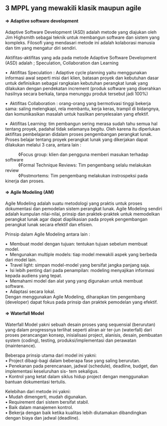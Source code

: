 <h2>3 MPPL yang mewakili klasik maupun agile</h2>
<h4>⇒ Adaptive software development</h4>
Adaptive Software Development (ASD) adalah metode yang diajukan oleh Jim Highsmith sebagai teknik untuk membangun software dan sistem yang kompleks. Filosofi yang mendasari metode ini adalah kolaborasi manusia dan tim yang mengatur diri sendiri.

Aktifitas-aktifitas yang ada pada metode Adaptive Software Development (ASD) adalah ; Speculation, Collaboration dan Learning

&bull;&ensp;Aktifitas Speculation : Adaptive cycle planning yaitu menggunakan informasi awal seperti misi dari klien, batasan proyek dan kebutuhan dasar untuk definisikan sebagai rangkaian kebutuhan perangkat lunak yang dilakukan dengan pendekatan increment (produk software yang diserahkan hasilnya secara berkala, tanpa menunggu produk tersebut jadi 100%)

&bull;&ensp;Aktifitas Collaboration : orang-orang yang bermotivasi tinggi bekerja sama: saling melengkapi, rela membantu, kerja keras, trampil di bidangnya, dan komunikasikan masalah untuk hasilkan penyelesaian yang efektif.

&bull;&ensp;Aktifitas Learning: tim pembangun sering merasa sudah tahu semua hal tentang proyek, padahal tidak selamanya begitu. Oleh karena itu diperlukan aktifitas pembelajaran didalam proses pengembangan perangkat lunak. Proses belajar tentang proyek perangkat lunak yang dikerjakan dapat dilakukan melalui 3 cara, antara lain :

&emsp;&emsp;&emsp;&loz;Focus group: klien dan pengguna memberi masukan terhadap software<br>
&emsp;&emsp;&emsp;&loz;Formal Technique Reviews: Tim pengembang selalu melakukan review<br>
&emsp;&emsp;&emsp;&loz;Postmortems: Tim pengembang melakukan instrospeksi pada kinerja dan proses.<br>


<h4>⇒ Agile Modeling (AM)</h4>
Agile Modeling adalah suatu metodologi yang praktis untuk proses dokumentasi dan pemodelan sistem perangkat lunak. Agile Modeling sendiri adalah kumpulan nilai-nilai, prinsip dan praktek-praktek untuk memodelkan perangkat lunak agar dapat diaplikasian pada proyek pengembangan perangkat lunak secara efektif dan efisien.

Prinsip dalam Agile Modeling antara lain :

&bull;&ensp;Membuat model dengan tujuan: tentukan tujuan sebelum membuat model.<br>
&bull;&ensp;Mengunakan multiple models: tiap model mewakili aspek yang berbeda dari model lain.<br>
&bull;&ensp;Travel light: simpan model-model yang bersifat jangka panjang saja.<br>
&bull;&ensp;Isi lebih penting dari pada penampilan: modeling menyajikan informasi kepada audiens
yang tepat.<br>
&bull;&ensp;Memahami model dan alat yang yang digunakan untuk membuat software.<br>
&bull;&ensp;Adaptasi secara lokal.<br>
Dengan menggunakan Agile Modeling, diharapkan tim pengembang (developer) dapat fokus pada prinsip dan praktek pemodelan yang efektif.


<h4>⇒ Waterfall Model</h4>
Waterfall Model yakni sebuah desain  proses yang sequensial (berurutan) yang dalam progressnya terlihat seperti aliran air ter-jun (waterfall) dari proses perancangan konsep, inisialisasi project, alanisis, desain, pembuatan system (coding), testing, produksi/implementasi dan perawatan (maintenance).<br>

Beberapa prinsip utama dari model ini yakni:<br>
• Project dibagi-bagi dalam beberapa fase yang saling berurutan.<br>
• Penekanan  pada  perencanaan,   jadwal  (schedule), deadline, budget, dan implementasi keseluruhan sis-
tem sekaligus.<br>
• Kontrol yang ketat dalam siklus hidup project dengan menggunakan bantuan dokumentasi tertulis.<br>

Kelebihan dari metode ini yakni:<br>
• Mudah dimengerti, mudah digunakan.<br>
• Requirement dari sistem bersifat stabil.<br>
• Baik dalam manajemen kontrol.<br>
• Bekerja dengan baik ketika kualitas lebih diutamakan dibandingkan dengan biaya dan jadwal (deadline).<br>
